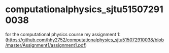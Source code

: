 # computationalphysics_sjtu515072910038
for the computational physics course
my assignment 1:(https://github.com/hhy2752/computationalphysics_sjtu515072910038/blob/master/Assignment1/assignment1.pdf)
